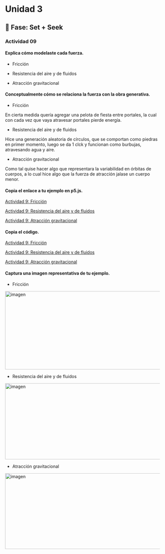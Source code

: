 # Unidad 3

## 🔎 Fase: Set + Seek

### Actividad 09

#### Explica cómo modelaste cada fuerza.

* Fricción



* Resistencia del aire y de fluidos



* Atracción gravitacional



#### Conceptualmente cómo se relaciona la fuerza con la obra generativa.

* Fricción

En cierta medida quería agregar una pelota de fiesta entre portales, la cual con cada vez que vaya atravesar portales pierde energía.

* Resistencia del aire y de fluidos

Hice una generación aleatoria de círculos, que se comportan como piedras en primer momento, luego se da 1 clck y funcionan como burbujas, atravesando agua y aire.

* Atracción gravitacional

Como tal quise hacer algo que representara la variabilidad en órbitas de cuerpos, a lo cual hice algo que la fuerza de atracción jalase un cuerpo menor.

#### Copia el enlace a tu ejemplo en p5.js.

[Actividad 9: Fricción](https://editor.p5js.org/ElJuanfe/full/Pqp9ZaWbH)

[Actividad 9: Resistencia del aire y de fluidos](https://editor.p5js.org/ElJuanfe/full/vdx2pMKJP)

[Actividad 9: Atracción gravitacional](https://editor.p5js.org/ElJuanfe/full/kz5uCVWmd)

#### Copia el código.

[Actividad 9: Fricción](https://editor.p5js.org/ElJuanfe/sketches/Pqp9ZaWbH)

[Actividad 9: Resistencia del aire y de fluidos](https://editor.p5js.org/ElJuanfe/sketches/vdx2pMKJP)

[Actividad 9: Atracción gravitacional](https://editor.p5js.org/ElJuanfe/sketches/kz5uCVWmd)

#### Captura una imagen representativa de tu ejemplo.

* Fricción

<img width="671" height="254" alt="imagen" src="https://github.com/user-attachments/assets/977d5365-b626-48b3-b495-10f5e0c46293" />

* Resistencia del aire y de fluidos

<img width="672" height="247" alt="imagen" src="https://github.com/user-attachments/assets/fd38eefc-b6d6-4252-992b-0454a9e30909" />

* Atracción gravitacional

<img width="666" height="246" alt="imagen" src="https://github.com/user-attachments/assets/61ccb6ac-a2cd-40b8-911c-6bcb9f3bd14b" />
